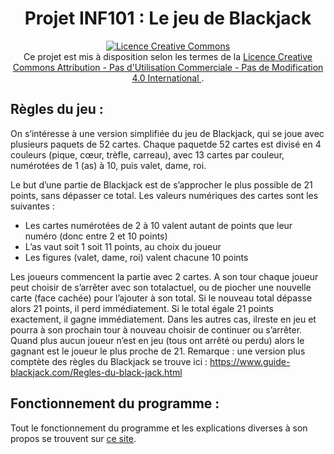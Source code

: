 <div align="center">
 <h1>
    Projet INF101 : Le jeu de Blackjack
  </h1>
  <a rel="license" href="https://creativecommons.org/licenses/by-nc-sa/4.0/deed.fr">
    <img alt="Licence Creative Commons" style="border-width:0;" src="https://i.creativecommons.org/l/by-nc-nd/4.0/88x31.png" />
  </a> <br />
  Ce projet est mis à disposition selon les termes de la <a rel="license" href="http://creativecommons.org/licenses/by-nc-nd/4.0/deed.fr">
    Licence Creative Commons Attribution - Pas d&#39;Utilisation Commerciale - Pas de Modification 4.0 International
  </a>.
</div>


## Règles du jeu :
On s’intéresse à une version simplifiée du jeu de Blackjack, qui se joue avec plusieurs paquets de 52 cartes. Chaque paquetde 52 cartes est divisé en 4 couleurs (pique, cœur, trèfle, carreau), avec 13 cartes par couleur, numérotées de 1 (as) à 10, puis valet, dame, roi.

Le but d’une partie de Blackjack est de s’approcher le plus possible de 21 points, sans dépasser ce total. Les valeurs numériques des cartes sont les suivantes :

- Les cartes numérotées de 2 à 10 valent autant de points que leur numéro (donc entre 2 et 10 points)
- L’as vaut soit 1 soit 11 points, au choix du joueur
- Les figures (valet, dame, roi) valent chacune 10 points

Les joueurs commencent la partie avec 2 cartes. A son tour chaque joueur peut choisir de s’arrêter avec son totalactuel, ou de piocher une nouvelle carte (face cachée) pour l’ajouter à son total. Si le nouveau total dépasse alors 21 points, il perd immédiatement. Si le total égale 21 points exactement, il gagne immédiatement. Dans les autres cas, ilreste en jeu et pourra à son prochain tour à nouveau choisir de continuer ou s’arrêter. Quand plus aucun joueur n’est en jeu (tous ont arrêté ou perdu) alors le gagnant est le joueur le plus proche de 21. Remarque : une version plus comptète des règles du Blackjack se trouve ici : https://www.guide-blackjack.com/Regles-du-black-jack.html

## Fonctionnement du programme :
Tout le fonctionnement du programme et les explications diverses à son propos se trouvent sur [ce site](https://virgilecheminot.github.io/blackjack/).